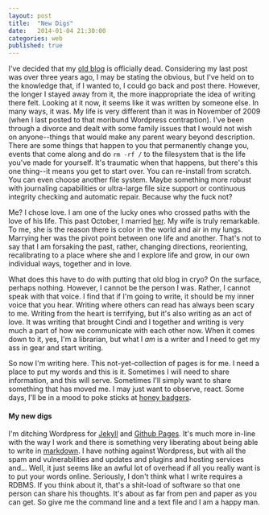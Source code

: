 ```yaml
---
layout: post
title:  "New Digs"
date:   2014-01-04 21:30:00
categories: web
published: true
---
```


I've decided that my [old blog][blyberg-net] is officially dead.  Considering my last post was over three years ago, I may be stating the obvious, but I've held on to the knowledge that, if I wanted to, I could go back and post there.  However, the longer I stayed away from it, the more inappropriate the idea of writing there felt.  Looking at it now, it seems like it was written by someone else.  In many ways, it was.  My life is very different than it was in November of 2009 (when I last posted to that moribund Wordpress contraption). I've been through a divorce and dealt with some family issues that I would not wish on anyone--things that would make any parent weary beyond description. There are some things that happen to you that permanently change you, events that come along and do `rm -rf /` to the filesystem that is the life you've made for yourself. It's traumatic when that happens, but there's this one thing--it means you get to start over.  You can re-install from scratch.  You can even choose another file system. Maybe something more robust with journaling capabilities or ultra-large file size support or continuous integrity checking and automatic repair. Because why the fuck not?

Me? I chose love. I am one of the lucky ones who crossed paths with the love of his life.  This past October, I married [her][cindi].  My wife is truly remarkable.  To me, she is the reason there is color in the world and air in my lungs.  Marrying her was the pivot point between one life and another.  That's not to say that I am forsaking the past, rather, changing directions, reorienting, recalibrating to a place where she and I explore life and grow, in our own individual ways, together and in love.

What does this have to do with putting that old blog in cryo?  On the surface, perhaps nothing. However, I cannot be the person I was.  Rather, I cannot speak with that voice.  I find that if I'm going to write, it should be my inner voice that you hear.  Writing where others can read has always been scary to me.  Writing from the heart is terrifying, but it's also writing as an act of love.  It was writing that brought Cindi and I together and writing is very much a part of how we communicate with each other now.  When it comes down to it, yes, I'm a librarian, but what I *am* is a writer and I need to get my ass in gear and start writing.

So now I'm writing here. This not-yet-collection of pages is for me.  I need a place to put my words and this is it.  Sometimes I will need to share information, and this will serve.  Sometimes I'll simply want to share something that has moved me. I may just want to observe, react.  Some days, I'll be in a mood to poke sticks at [honey badgers][badger].

#### My new digs

I'm ditching Wordpress for [Jekyll][jekyll] and [Github Pages][github-pages].  It's much more in-line with the way I work and there is something very liberating about being able to write in [markdown][redcarpet].  I have nothing against Wordpress, but with all the spam and vulnerabilities and updates and plugins and hosting services and... Well, it just seems like an awful lot of overhead if all you really want is to put your words online. Seriously, I don't think what I write requires a RDBMS.  If you think about it, that's a shit-load of software so that one person can share his thoughts.  It's about as far from pen and paper as you can get.  So give me the command line and a text file and I am a happy man.  


[blyberg-net]: http://www.blyberg.net
[github-pages]: http://pages.github.com/
[redcarpet]: https://github.com/vmg/redcarpet
[jekyll]: http://jekyllrb.com/
[cindi]: http://citegeist.com/
[badger]: http://www.youtube.com/watch?v=4r7wHMg5Yjg